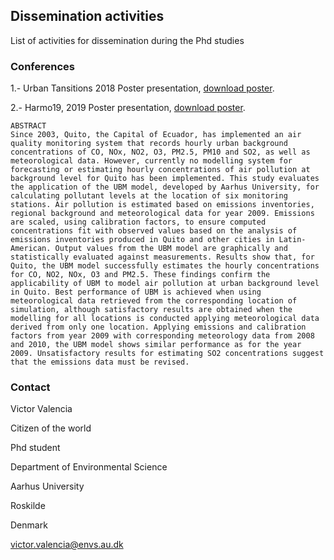 ## Dissemination activities

List of activities for dissemination during the Phd studies

### Conferences

1.- Urban Tansitions 2018
    Poster presentation, [download poster](https://github.com/vhva1976/conferences/blob/master/poster_VictorValencia_web.pdf).

2.- Harmo19, 2019
    Poster presentation, [download poster](https://github.com/vhva1976/conferences/blob/master/poster_VictorValencia_web.pdf).
```
ABSTRACT
Since 2003, Quito, the Capital of Ecuador, has implemented an air quality monitoring system that records hourly urban background concentrations of CO, NOx, NO2, O3, PM2.5, PM10 and SO2, as well as meteorological data. However, currently no modelling system for forecasting or estimating hourly concentrations of air pollution at background level for Quito has been implemented. This study evaluates the application of the UBM model, developed by Aarhus University, for calculating pollutant levels at the location of six monitoring stations. Air pollution is estimated based on emissions inventories, regional background and meteorological data for year 2009. Emissions are scaled, using calibration factors, to ensure computed concentrations fit with observed values based on the analysis of emissions inventories produced in Quito and other cities in Latin-American. Output values from the UBM model are graphically and statistically evaluated against measurements. Results show that, for Quito, the UBM model successfully estimates the hourly concentrations for CO, NO2, NOx, O3 and PM2.5. These findings confirm the applicability of UBM to model air pollution at urban background level in Quito. Best performance of UBM is achieved when using meteorological data retrieved from the corresponding location of simulation, although satisfactory results are obtained when the modelling for all locations is conducted applying meteorological data derived from only one location. Applying emissions and calibration factors from year 2009 with corresponding meteorology data from 2008 and 2010, the UBM model shows similar performance as for the year 2009. Unsatisfactory results for estimating SO2 concentrations suggest that the emissions data must be revised.
```
    
### Contact

Victor Valencia

Citizen of the world

Phd student

Department of Environmental Science

Aarhus University

Roskilde

Denmark

victor.valencia@envs.au.dk
